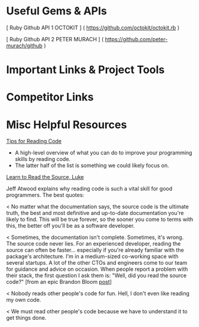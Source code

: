 # Useful Gems & APIs

[ Ruby Github API 1 OCTOKIT ] ( https://github.com/octokit/octokit.rb )

[ Ruby Github API 2 PETER MURACH ] ( https://github.com/peter-murach/github )




# Important Links & Project Tools



# Competitor Links 




# Misc Helpful Resources 

[Tips for Reading Code](http://c2.com/cgi/wiki?TipsForReadingCode)

- A high-level overview of what you can do to improve your programming skills by reading code.
- The latter half of the list is something we could likely focus on.

[Learn to Read the Source, Luke](http://www.codinghorror.com/blog/2012/04/learn-to-read-the-source-luke.html)

Jeff Atwood explains why reading code is such a vital skill for good programmers. The best quotes:

< No matter what the documentation says, the source code is the ultimate truth, the best and most definitive and up-to-date documentation you're likely to find. This will be true forever, so the sooner you come to terms with this, the better off you'll be as a software developer.

< Sometimes, the documentation isn't complete. Sometimes, it's wrong. The source code never lies. For an experienced developer, reading the source can often be faster… especially if you're already familiar with the package's architecture. I'm in a medium-sized co-working space with several startups. A lot of the other CTOs and engineers come to our team for guidance and advice on occasion. When people report a problem with their stack, the first question I ask them is: "Well, did you read the source code?" 
[from an epic Brandon Bloom [post](http://news.ycombinator.com/item?id=3769446)]

< Nobody reads other people's code for fun. Hell, I don't even like reading my own code.

< We must read other people's code because we have to understand it to get things done.
